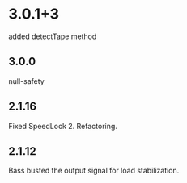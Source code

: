 # 3.0.1+3
added detectTape method

## 3.0.0
null-safety

## 2.1.16
Fixed SpeedLock 2. Refactoring.

## 2.1.12
Bass busted the output signal for load stabilization.